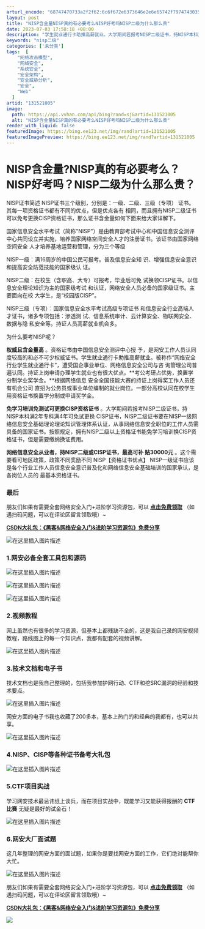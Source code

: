 ```yaml
---
arturl_encode: "68747470733a2f2f62:6c6f672e6373646e2e6e65742f797474303532335f636f6d2f:61727469636c652f64657461696c732f313331353231303035"
layout: post
title: "NISP含金量NISP真的有必要考么NISP好考吗NISP二级为什么那么贵"
date: 2023-07-03 17:58:18 +08:00
description: "学生就业通行卡助推高薪就业。大学期间若报考NISP二级证书，持NISP本科满2年专科满4年可免试更换"
keywords: "nisp二级"
categories: ['未分类']
tags:  [
    "网络攻击模型",
    "网络安全",
    "系统安全",
    "安全架构",
    "安全威胁分析",
    "安全",
    "Web"
  ]
artid: "131521005"
image:
  path: https://api.vvhan.com/api/bing?rand=sj&artid=131521005
  alt: "NISP含金量NISP真的有必要考么NISP好考吗NISP二级为什么那么贵"
render_with_liquid: false
featuredImage: https://bing.ee123.net/img/rand?artid=131521005
featuredImagePreview: https://bing.ee123.net/img/rand?artid=131521005
---
```


# NISP含金量?NISP真的有必要考么？NISP好考吗？NISP二级为什么那么贵？

NISP证书简述 NISP证书三个级别，分别是：一级、二级、三级（专项） 证书。其每一项资格证书都有不同的优点，但是优点各有 相同，而且拥有NISP二级证书可以免考更换CISP资格证书，那么证书含金量如何下面来给大家详解下。

国家信息安全水平考试（简称"NISP"）是由教育部考试中心和中国信息安全测评中心共同设立并实施，培养国家网络空间安全人才的注册证书。该证书由国家网络空间安全 人才培养基地运营和管理，分为三个等级

NISP一级：满16周岁的中国公民可报考。普及信息安全知 识、增强信息安全意识和提高安全防范技能的国家级认 证。

NISP二级：在校生（含职高、大专）可报考，毕业后可免 试换领CISP证书。以信息安全理论知识为主的国家级考试 和认证，网络安全人员必备的国家级证书。主要面向在校 大学生，是“校园版CISP”。

NISP三级（专项）：国家信息安全水平考试高级专项证书 和信息安全行业高端人才证书，诸多专项包括：渗透测 试、信息系统审计、云计算安全、物联网安全、数据与隐 私安全等。持证人员高薪就业机会多。

为什么要考NISP呢？

**权威且含金量高**
。资格证书由中国信息安全测评中心授 予，是网安工作人员认同度较高的和必不可少权威证书。学生就业通行卡助推高薪就业。被称作“网络安全行业学生就业通行卡”，遭受国企事业单位、网络信息安全公司与咨 询管理公司普遍认同。持证上岗申请办理学生就业也有很大优点。\*\*考公考研占优势，换置学分制学业奖学金。\*\*根据网络信息 安全全国技能大赛的持证上岗得奖工作人员还有机会公司 直招为公务员或事业单位编制的就业岗位。一部分高校认同在校学生用资格证书换置学分制或申请奖学金。

**免学习培训免测试可更换CISP资格证书**
。大学期间若报考NISP二级证书，持NISP本科满2年专科满4年可免试更换 CISP证书，NISP二级证书要在NISP一级网络信息安全基础理论理论知识管理体系认证，从事网络信息安全职位的工作人员需具备的国家证书。按照规定，拥有NISP二级以上资格证书能免学习培训换CISP资格证书，但是需要缴纳换证费用。

**网络信息安全从业者，持NISP二级或CISP证书，最高可补 贴30000元**
。这个需要看可地区政策，政策不同奖励不同 NISP【资格证书优点】 NISP一级证书应该是各个行业工作人员信息安全意识普及化和网络信息安全基础培训的国家承认，是各岗位人员的 最基本资格证书。

### 最后

朋友们如果有需要全套网络安全入门+进阶学习资源包，可以
[**点击免费领取**](https://mp.weixin.qq.com/s/X5lyKM7OxZbMAnkCCH68IA)
（如遇扫码问题，可以在评论区留言领取哦）~

[**CSDN大礼包：《黑客&网络安全入门&进阶学习资源包》免费分享**](https://mp.weixin.qq.com/s/X5lyKM7OxZbMAnkCCH68IA)

![在这里插入图片描述](https://i-blog.csdnimg.cn/blog_migrate/f462e6b4717c24108442d44d901a0279.png)

### 1.网安必备全套工具包和源码

![在这里插入图片描述](https://i-blog.csdnimg.cn/blog_migrate/b592ff940bd6854f5765f837f3571258.png)
  
![在这里插入图片描述](https://i-blog.csdnimg.cn/blog_migrate/07eb9503c86755d071d16d92c2483e75.png)
  
![在这里插入图片描述](https://i-blog.csdnimg.cn/blog_migrate/2a92426594ad40bdb0c0df8859a817b9.png)

### 2.视频教程

网上虽然也有很多的学习资源，但基本上都残缺不全的，这是我自己录的网安视频教程，路线图上的每一个知识点，我都有配套的视频讲解。
  
![在这里插入图片描述](https://i-blog.csdnimg.cn/blog_migrate/b50ea1e14e78367770cf7da3b2ec456a.png)

### 3.技术文档和电子书

技术文档也是我自己整理的，包括我参加护网行动、CTF和挖SRC漏洞的经验和技术要点。
  
![在这里插入图片描述](https://i-blog.csdnimg.cn/blog_migrate/9785c8c7481d9b4fe19d53ea0b913162.png)

网安方面的电子书我也收藏了200多本，基本上热门的和经典的我都有，也可以共享。
  
![在这里插入图片描述](https://i-blog.csdnimg.cn/blog_migrate/3be015e20296c045eb51c355c8411248.jpeg)

### 4.NISP、CISP等各种证书备考大礼包

![在这里插入图片描述](https://i-blog.csdnimg.cn/blog_migrate/b873b68a30731a8c5b316e832561669d.png)

### 5.CTF项目实战

学习网安技术最忌讳纸上谈兵，而在项目实战中，既能学习又能获得报酬的
**CTF比赛**
无疑是最好的试金石！

![在这里插入图片描述](https://i-blog.csdnimg.cn/blog_migrate/11714b14301a4d998a599c6c955b2660.png)

### 6.网安大厂面试题

这几年整理的网安方面的面试题，如果你是要找网安方面的工作，它们绝对能帮你大忙。
  
![在这里插入图片描述](https://i-blog.csdnimg.cn/blog_migrate/fc9e0ac8b699bbb90a99c888f7b629c7.png)
  
朋友们如果有需要全套网络安全入门+进阶学习资源包，可以
[**点击免费领取**](https://mp.weixin.qq.com/s/X5lyKM7OxZbMAnkCCH68IA)
（如遇扫码问题，可以在评论区留言领取哦）~

[**CSDN大礼包：《黑客&网络安全入门&进阶学习资源包》免费分享**](https://mp.weixin.qq.com/s/X5lyKM7OxZbMAnkCCH68IA)
  
![](https://i-blog.csdnimg.cn/blog_migrate/090d1748f744a4aba8f2d6e6c2c6373f.png)